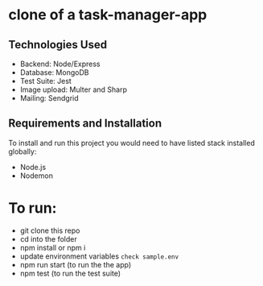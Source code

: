 # clone of a task-manager-app

## Technologies Used
- Backend: Node/Express
- Database: MongoDB 
- Test Suite: Jest
- Image upload: Multer and Sharp
- Mailing: Sendgrid

## Requirements and Installation
To install and run this project you would need to have listed stack installed globally:
* Node.js 
* Nodemon

 # To run:

*  git clone this repo
*  cd into the folder
*  npm install or npm i
*  update environment variables `check sample.env`
*  npm run start (to run the the app)
*  npm test (to run the test suite)

